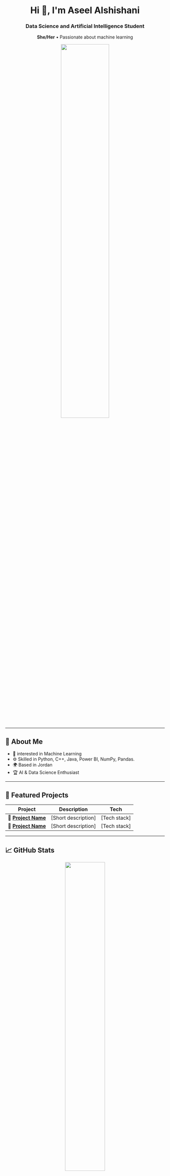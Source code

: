 <h1 align="center">Hi 👋, I'm Aseel Alshishani </h1>
<h3 align="center"> Data Science and Artificial Intelligence Student </h3>
<p align="center">
  <strong>She/Her</strong> • Passionate about machine learning
</p>

<p align="center">
  <img src="assets/profile.jpg" width="55%"/>
</p>

---

<h2>📍 About Me</h2>
<ul>
  <li>🧠 interested in Machine Learning </li>
  <li>⚙️ Skilled in Python, C++, Java, Power BI, NumPy, Pandas.</li>
  <li>🌍 Based in Jordan</li>
  <li>🏆 AI & Data Science Enthusiast</li>
</ul>

---

<h2>🚀 Featured Projects</h2>

| Project | Description | Tech |
|--------|-------------|------|
| 🔹 [**Project Name**](#) | [Short description] | [Tech stack] |
| 🔹 [**Project Name**](#) | [Short description] | [Tech stack] |

---

<h2>📈 GitHub Stats</h2>

<p align="center">
  <img src="https://github-readme-stats.vercel.app/api?username=YOUR_GITHUB_USERNAME&show_icons=true&theme=radical" width="50%"/>
  <img src="https://github-readme-streak-stats.herokuapp.com/?user=YOUR_GITHUB_USERNAME&theme=radical" width="50%"/>
</p>

---

<h2>🛠 Tools & Technologies</h2>
<p align="left">
  <img src="" width="40"/>
  <img src="" width="40"/>
  <!-- Add more icons here -->
</p>

---

<h2>🏅 Achievements & Organizations</h2>

- 🧠 [Badge or recognition]  
- 🔰 Member of Etihad-IT HU(#)
- 📊 Kaggle: [Aseel Alshishani](https://www.kaggle.com/aseelalshishani)(#)

---

<h2>📫 Connect with Me</h2>
<ul>
  <li>📧 Email: <a href="mailto:aseel.shishani2005@gmail.com">aseel.shishani2005@gmail.com</a></li>
  <li>💼 LinkedIn: <a href="https://www.linkedin.com/in/aseel-alshishani-91bba2331">/in/aseel-alshishani</a></li>
  <li>💻 GitHub: <a href="https://github.com/Aseel-Alshishani">Aseel-Alshishani</a></li>
  <li>📄 Resume: <a href="assets/resume.pdf">Click to View</a></li>
</ul>

---

<h2>⚡ Fun Fact</h2>
<p>[Insert a fun or quirky fact about yourself]</p>